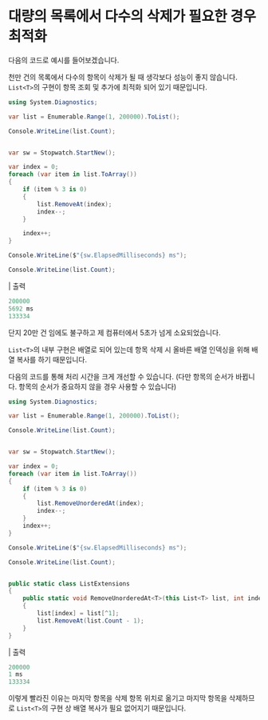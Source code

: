 # 대량의 목록에서 다수의 삭제가 필요한 경우 최적화

다음의 코드로 예시를 들어보겠습니다.

천만 건의 목록에서 다수의 항목이 삭제가 될 때 생각보다 성능이 좋지 않습니다. `List<T>`의 구현이 항목 조회 및 추가에 최적화 되어 있기 때문입니다.

```csharp
using System.Diagnostics;

var list = Enumerable.Range(1, 200000).ToList();

Console.WriteLine(list.Count);


var sw = Stopwatch.StartNew();

var index = 0;
foreach (var item in list.ToArray())
{
    if (item % 3 is 0)
    {
        list.RemoveAt(index);
        index--;
    }

    index++;
}

Console.WriteLine($"{sw.ElapsedMilliseconds} ms");

Console.WriteLine(list.Count);
```

| 출력

```csharp
200000
5692 ms
133334
```

단지 20만 건 임에도 불구하고 제 컴퓨터에서 5초가 넘게 소요되었습니다.

`List<T>`의 내부 구현은 배열로 되어 있는데 항목 삭제 시 올바른 배열 인덱싱을 위해 배열 복사를 하기 때문입니다.

다음의 코드를 통해 처리 시간을 크게 개선할 수 있습니다. (다만 항목의 순서가 바뀝니다. 항목의 순서가 중요하지 않을 경우 사용할 수 있습니다)

```csharp
using System.Diagnostics;

var list = Enumerable.Range(1, 200000).ToList();

Console.WriteLine(list.Count);


var sw = Stopwatch.StartNew();

var index = 0;
foreach (var item in list.ToArray())
{
    if (item % 3 is 0)
    {
        list.RemoveUnorderedAt(index);
        index--;
    }
    index++;
}

Console.WriteLine($"{sw.ElapsedMilliseconds} ms");

Console.WriteLine(list.Count);


public static class ListExtensions
{
    public static void RemoveUnorderedAt<T>(this List<T> list, int index)
    {
        list[index] = list[^1];
        list.RemoveAt(list.Count - 1);
    }
}
```

| 출력

```csharp
200000
1 ms
133334
```

이렇게 빨라진 이유는 마지막 항목을 삭제 항목 위치로 옮기고 마지막 항목을 삭제하므로 `List<T>`의 구현 상 배열 복사가 필요 없어지기 때문입니다.
